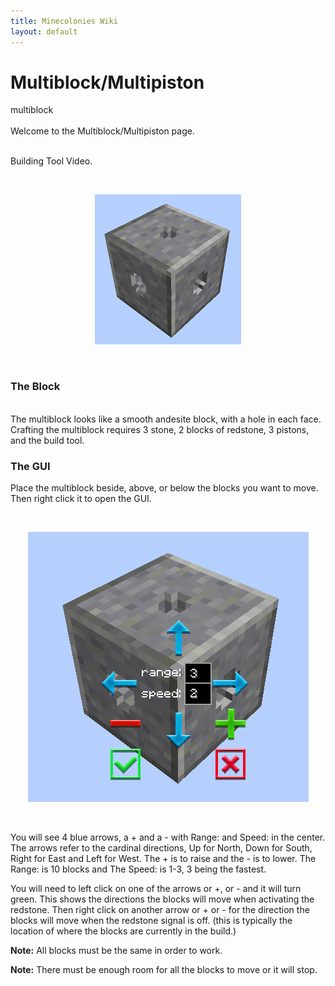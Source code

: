 ```yaml
---
title: Minecolonies Wiki
layout: default
---
```

# Multiblock/Multipiston
<div class="infobox box text-center">
    <recipe>multiblock</recipe>
</div>
<br>
Welcome to the Multiblock/Multipiston page. 
<br><br>

<p class="h4"><a id="build_tool">Building Tool Video.</a></p>

<br>
<p style="text-align:center;"><img src="../../assets/images/items/multiblock.png" alt="Multiblock"></p>
<br>

### The Block
<br>
The multiblock looks like a smooth andesite block, with a hole in each face. Crafting the multiblock requires 3 stone, 2 blocks of redstone, 3 pistons, and the build tool. 
<br>

### The GUI

Place the multiblock beside, above, or below the blocks you want to move. Then right click it to open the GUI. 

<br>
<p style="text-align:center;"><img src="../../assets/images/items/multiblockgui.png" alt="Multiblock GUI"></p>
<br>

You will see 4 blue arrows, a + and a - with Range: and Speed: in the center. The arrows refer to the cardinal directions, Up for North, Down for South, Right for East and Left for West. The + is to raise and the - is to lower.  The Range: is 10 blocks and The Speed: is 1-3, 3 being the fastest. 

You will need to left click on one of the arrows or +, or - and it will turn green. This shows the directions the blocks will move when activating the redstone. Then right click on another arrow or + or - for the direction the blocks will move when the redstone signal is off. (this is typically the location of where the blocks are currently in the build.)

**Note:** All blocks must be the same in order to work.

**Note:** There must be enough room for all the blocks to move or it will stop.


